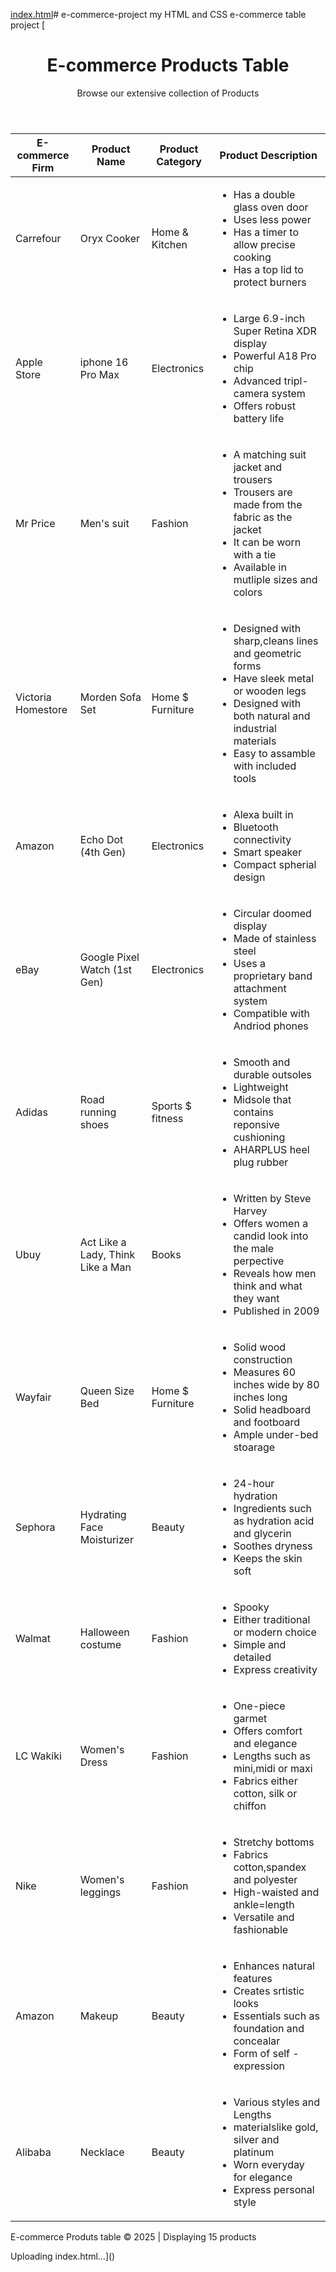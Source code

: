 [index.html](https://github.com/user-attachments/files/22618743/index.html)# e-commerce-project
my HTML and CSS e-commerce table project
[<!DOCTYPE html>
<html lang="en">
    <head>
        <meta charset="UTF-8">
        <meta name="viewport" content="width=device-width, intial-scale=1.0">
        <title>E-commerce Produts Table</title>
        <link rel="stylesheet" href="style2.css">
    </head>
    <body>
        <div class="container">
            <header>
               <h1>E-commerce Products Table</h1>
               <p class="subtitle">Browse our extensive collection of Products</p>
            </header>
            <div class="table-container"></div>
           <table>
            <thead>
            <tr>
                <th>E-commerce Firm</th>
                <th>Product Name</th>
                <th>Product Category</th>
                <th>Product Description</th>
            </tr>
            </thead>
            <tbody>
             <tr>
                <td>
                    <div class="firm=cell">
                    <div class="firm-icon"><i class="fas fa-shopping"></i></div>
                    <div class="firm-name">Carrefour</div>
                    </div>
                </td>
                <td>
                <div class="product-name">Oryx Cooker</div>
                </td>
                <td>
                    <span class="category category-home">Home & Kitchen</span>
                </td>
                <td>
                    <ul class="descprition-list">
                        <li>Has a double glass oven door</li>
                        <li>Uses less power</li>
                        <li>Has a timer to allow precise cooking</li>
                        <li>Has a top lid to protect burners</li>
                    </ul>
                </td>
            </tr>
            <tr>
                <td>
                    <div class="firm-cell">
                        <div class="firm-icon"><i class="fab fa-apple"></i></div>
                        <div class="firm-name">Apple Store</div>
                    </div>
                </td>
                <td>
                    <div class="product-name">iphone 16 Pro Max</div>
                </td>
                <td>
                    <span class="categroy category-electronics">Electronics</span>
                </td>
                <td>
                    <ul class="description-list">
                        <li>Large 6.9-inch Super Retina XDR display</li>
                        <li>Powerful A18 Pro chip</li>
                        <li>Advanced tripl-camera system</li>
                        <li>Offers robust battery life</li>
                    </ul>
                </td>
            </tr>
            <tr>
                <td>
                    <div class="firm-cell">
                        <div class="firm-icon"><i class="fas fa-shirt"></i></div>
                        <div class="firm-name">Mr Price</div>
                    </div>
                </td>
                <td>
                    <div class="product-name">Men's suit</div>
                </td>
                <td>
                    <span class="category category-fashion">Fashion</span>
                </td>
                <td>
                    <ul class="description-list">
                        <li>A matching suit jacket and trousers</li>
                        <li>Trousers are made from the fabric as the jacket</li>
                        <li>It can be worn with a tie</li>
                        <li>Available in mutliple sizes and colors</li>
                    </ul>
                </td>
            </tr>
            <tr>
                <td>
                    <div class="firm-cell">
                        <div class="firm-icon"><i class="fas fa-home"></i></div>
                        <div class="firm-name">Victoria Homestore</div>
                    </div>
                </td>
                <td>
                    <div class="product-name">Morden Sofa Set</div>
                </td>
                <td>
                    <span class="category category-home">Home $ Furniture</span>
                </td>
                <td>
                    <ul class="description-list">
                        <li>Designed with sharp,cleans lines and geometric forms</li>
                        <li>Have sleek metal or wooden legs</li>
                        <li>Designed with both natural and industrial materials</li>
                        <li>Easy to assamble with included tools</li>
                    </ul>
                </td>
            </tr>
            <tr>
                <td>
                    <div class="firm-cell">
                        <div class="firm-icon"><i class="fab fa-amazon"></i></div>
                        <div class="firm-name">Amazon</div>
                    </div>
                </td>
                <td>
                    <div class="product name">Echo Dot (4th Gen)</div>
                </td>
                <td>
                    <span class="category category-electronics">Electronics</span>
                </td>
                <td>
                    <ul class="description-lists">
                        <li>Alexa built in</li>
                        <li>Bluetooth connectivity</li>
                        <li>Smart speaker</li>
                        <li>Compact spherial design</li>
                    </ul>
                </td>
            </tr>
            <tr>
                <td>
                    <div class="firm-cell">
                        <div class="firm-icon"><i class="fab fa-ebay"></i></div>
                        <div class="firm name">eBay</div>
                    </div>
                </td>
                <td>
                    <div class="product-name">Google Pixel Watch (1st Gen)</div>
                </td>
                <td>
                    <span class="category category-electronics">Electronics</span>
                </td>
                <td>
                    <ul class="descprition-list">
                        <li>Circular doomed display</li>
                        <li>Made of stainless steel</li>
                        <li>Uses a proprietary band attachment system</li>
                        <li>Compatible with Andriod phones</li>
                    </ul>
                </td>
            </tr>
            <tr>
                <td>
                    <div class="firm-cell">
                        <div class="firm-icon"><i class="fas fa-sport"></i></div>
                        <div class="firm-name">Adidas</div>
                    </div>
                </td>
                <td>
                    <div class="product-name">Road running shoes</div>
                </td>
                <td>
                    <span class="category category-sports">Sports $ fitness</span>
                </td>
                <td>
                    <ul class="description-list">
                        <li>Smooth and durable outsoles</li>
                        <li>Lightweight</li>
                        <li>Midsole that contains reponsive cushioning</li>
                        <li>AHARPLUS heel plug rubber</li>
                    </ul>
                </td>
            </tr>
            <tr>
                <td>
                    <div class="firm-cell">
                        <div class="firm-icon"><i class="fas fa-book"></i></div>
                        <div class="firm-name">Ubuy</div>
                    </div>
                </td>
                <td>
                    <div class="product-name">Act Like a Lady, Think Like a Man</div>
                </td>
                <td>
                    <span class="category category-books">Books</span>
                </td>
                <td>
                    <ul class="descprition-list">
                        <li>Written by Steve Harvey</li>
                        <li>Offers women a candid look into the male perpective</li>
                        <li>Reveals how men think and what they want</li>
                        <li>Published in 2009</li>
                    </ul>
                </td>
            </tr>
            <tr>
                <td>
                    <div class="firm-cell">
                        <div class="firm-icon"><i class="fas fa-home"></i></div>
                        <div class="firm-name">Wayfair</div>
                    </div>
                </td>
                <td>
                    <div class="product-name">Queen Size Bed</div>
                </td>
                <td>
                    <span class="category category-home">Home $ Furniture</span>
                </td>
                <td>
                    <ul class="descprition-list">
                        <li>Solid wood construction</li>
                        <li>Measures 60 inches wide by 80 inches long</li>
                        <li>Solid headboard and footboard</li>
                        <li>Ample under-bed stoarage</li>
                    </ul>
                </td>
            </tr>
            <tr>
                <td>
                    <div class="firm-cell">
                        <div class="firm-icon"><i class="fas fa-magic"></i></div>
                        <div class="firm - name">Sephora</div>
                    </div>
                </td>
                <td>
                    <div class="product-name">Hydrating Face Moisturizer</div>
                </td>
                <td>
                    <span class="category category-beuty">Beauty</span>
                </td>
                <td>
                    <ul class="descprition-list">
                        <li>24-hour hydration</li>
                        <li>Ingredients such as hydration acid and glycerin</li>
                        <li>Soothes dryness</li>
                        <li>Keeps the skin soft</li>
                    </ul>
                </td>
            </tr>
            <tr>
                <td>
                    <div class="firm-cell">
                        <div class="firm-icon"><i class="fas fa-shopping"></i></div>
                        <div class="firm-name">Walmat</div>
                    </div>
                </td>
                <td>
                    <div class="product-name">Halloween costume</div>
                </td>
                <td>
                    <span class="category category-fashion">Fashion</span>
                </td>
                <td>
                    <ul class="descprition-list">
                        <li>Spooky</li>
                        <li>Either traditional or modern choice</li>
                        <li>Simple and detailed</li>
                        <li>Express creativity</li>
                    </ul>
                </td>
            </tr>
            <tr>
                <td>
                    <div class="firm-cell">
                        <div class="firm-icon"><i class="fas fa-shopping"></i></div>
                        <div class="firm-name">LC Wakiki</div>
                    </div>
                </td>
                <td>
                    <div class="product-name">Women's Dress</div>
                </td>
                <td>
                    <span class="category category-fashion">Fashion</span>
                </td>
                <td>
                    <ul class="descprition-list">
                        <li>One-piece garmet</li>
                        <li>Offers comfort and elegance</li>
                        <li>Lengths such as mini,midi or maxi</li>
                        <li>Fabrics either cotton, silk or chiffon</li>
                    </ul>
                </td>
            </tr>
            <tr>
                <td>
                    <div class="firm-cell">
                        <div class="firm-icon"><i class="fas fa-shopping"></i></div>
                        <div class="firm-name">Nike</div>
                    </div>
                </td>
                <td>
                    <div class="product-name">Women's leggings</div>
                </td>
                <td>
                    <span class="category category-fashion">Fashion</span>
                </td>
                <td>
                    <ul class="descprition-list">
                        <li>Stretchy bottoms</li>
                        <li>Fabrics cotton,spandex and polyester</li>
                        <li>High-waisted and ankle=length</li>
                        <li>Versatile and fashionable</li>
                    </ul>
                </td>
            </tr>
            <tr>
                <td>
                    <div class="firm-cell">
                        <div class="firm-icon"><i class="fas fa-amazon"></i></div>
                        <div class="firm-name">Amazon</div>
                    </div>
                </td>
                <td>
                    <div class="product-name">Makeup</div>
                </td>
                <td>
                    <span class="category category-beuty">Beauty</span>
                </td>
                <td>
                    <ul class="descprition-list">
                        <li>Enhances natural features</li>
                        <li>Creates srtistic looks</li>
                        <li>Essentials such as foundation and concealar</li>
                        <li>Form of self -expression</li>
                    </ul>
                </td>
            </tr>
            <tr>
                <td>
                    <div class="firm-cell">
                        <div class="firm-icon"><i class="fas fa-alibaba"></i></div>
                        <div class="firm-name">Alibaba</div>
                    </div>
                </td>
                <td>
                    <div class="product-name">Necklace</div>
                </td>
                <td>
                    <span class="category category-beuty">Beauty</span>
                </td>
                <td>
                    <ul class="descprition-list">
                        <li>Various styles and Lengths</li>
                        <li>materialslike gold, silver and platinum</li>
                        <li>Worn everyday for elegance</li>
                        <Li>Express personal style</Li>
                    </ul>
                </td>
            </tr>
        </tbody>
        </table>
        </div>
        <div class="footer">
            <p>E-commerce Produts table &copy; 2025 | Displaying 15 products </p>
        </div>
    </body>
</html>Uploading index.html…]()
